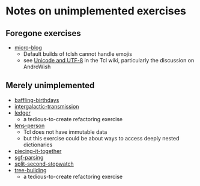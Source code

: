 # Notes on unimplemented exercises

## Foregone exercises

* [micro-blog]
    - Default builds of tclsh cannot handle emojis
    - see [Unicode and UTF-8][tcl-unicode] in the Tcl wiki, particularly the discussion on AndroWish

[micro-blog]: https://github.com/exercism/problem-specifications/tree/main/exercises/micro-blog
[tcl-unicode]: https://wiki.tcl-lang.org/page/Unicode+and+UTF-8

## Merely unimplemented

* [baffling-birthdays]
* [intergalactic-transmission]
* [ledger]
    - a tedious-to-create refactoring exercise
* [lens-person]
    - Tcl does not have immutable data
    - but this exercise could be about ways to access deeply nested dictionaries
* [piecing-it-together]
* [sgf-parsing]
* [split-second-stopwatch]
* [tree-building]
    - a tedious-to-create refactoring exercise

[baffling-birthdays]: https://github.com/exercism/problem-specifications/tree/main/exercises/baffling-birthdays
[intergalactic-transmission]: https://github.com/exercism/problem-specifications/tree/main/exercises/intergalactic-transmission
[ledger]: https://github.com/exercism/problem-specifications/tree/main/exercises/ledger
[lens-person]: https://github.com/exercism/problem-specifications/tree/main/exercises/lens-person
[piecing-it-together]: https://github.com/exercism/problem-specifications/tree/main/exercises/piecing-it-together
[sgf-parsing]: https://github.com/exercism/problem-specifications/tree/main/exercises/sgf-parsing
[split-second-stopwatch]: https://github.com/exercism/problem-specifications/tree/main/exercises/split-second-stopwatch
[tree-building]: https://github.com/exercism/problem-specifications/tree/main/exercises/tree-building
